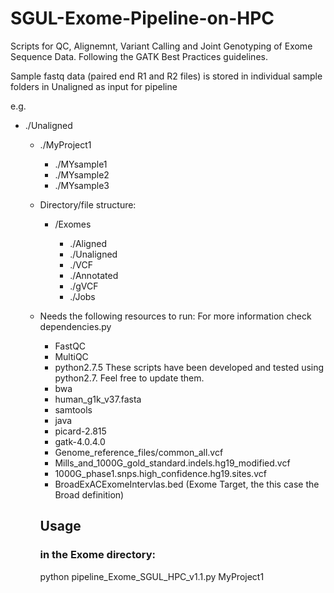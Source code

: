 # SGUL-Exome-Pipeline-on-HPC

Scripts for QC, Alignemnt, Variant Calling and Joint Genotyping of Exome Sequence Data. Following the GATK Best Practices guidelines.

Sample fastq data (paired end R1 and R2 files) is stored in individual sample folders in Unaligned as input for pipeline

e.g.

- ./Unaligned

   - ./MyProject1
      - ./MYsample1
      - ./MYsample2
      - ./MYsample3
      


   - Directory/file structure:
      -  /Exomes
          
           - ./Aligned
           - ./Unaligned
           - ./VCF
           - ./Annotated
           - ./gVCF
           - ./Jobs


   - Needs the following resources to run: For more information check dependencies.py
       - FastQC
       - MultiQC
       - python2.7.5 These scripts have been developed and tested using python2.7. Feel free to update them.
       - bwa
       - human_g1k_v37.fasta
       - samtools
       - java
       - picard-2.815
       - gatk-4.0.4.0
       - Genome_reference_files/common_all.vcf
       - Mills_and_1000G_gold_standard.indels.hg19_modified.vcf
       - 1000G_phase1.snps.high_confidence.hg19.sites.vcf
       - BroadExACExomeIntervlas.bed (Exome Target, the this case the Broad definition)
       
       
       ## Usage
       
       ### in the Exome directory:
       
       python pipeline_Exome_SGUL_HPC_v1.1.py MyProject1

       
       
